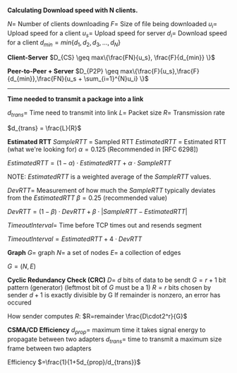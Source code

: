 **Calculating Download speed with N clients.**

$N =$ Number of clients downloading
$F =$ Size of file being downloaded
$u_i =$ Upload speed for a client
$u_s =$ Upload speed for server
$d_i =$ Download speed for a client
$d_{min} = min\{d_1, d_2, d_3, ..., d_N\}$

**Client-Server**
$D_{CS} \geq max\{\frac{FN}{u_s}, \frac{F}{d_{min}} \}$

**Peer-to-Peer + Server**
$D_{P2P} \geq max\{\frac{F}{u_s},\frac{F}{d_{min}},\frac{FN}{u_s + \sum_{i=1}^{N}u_i} \}$

---

**Time needed to transmit a package into a link**

$d_{trans}=$ Time need to transmit into link
$L=$ Packet size
$R=$ Transmission rate

$d_{trans} = \frac{L}{R}$

**Estimated RTT**
$SampleRTT$ = Sampled RTT
$EstimatedRTT$ = Estimated RTT (what we're looking for)
$\alpha = 0.125$ (Recommended in [RFC 6298])

$EstimatedRTT = (1 - \alpha) \cdot EstimatedRTT + \alpha \cdot SampleRTT$

NOTE: $EstimatedRTT$ is a weighted average of the $SampleRTT$ values.

$DevRTT=$ Measurement of how much the $SampleRTT$ typically deviates from the $EstimatedRTT$
$\beta=0.25$ (recommended value)

$DevRTT = (1-\beta)\cdot DevRTT + \beta \cdot | SampleRTT - EstimatedRTT |$

$TimeoutInterval=$ Time before TCP times out and resends segment

$TimeoutInterval = EstimatedRTT + 4 \cdot DevRTT$

**Graph**
$G=$ graph
$N=$ a set of nodes
$E=$ a collection of edges

$G=(N,E)$

**Cyclic Redundancy Check (CRC)**
$D=$ *d* bits of data to be sendt
$G=r+1$ bit pattern (generator) (leftmost bit of $G$ must be a 1)
$R=r$ bits chosen by sender
$d+1$ is exactly divisible by G
If remainder is nonzero, an error has occured

How sender computes $R$:
$R=remainder \frac{D\cdot2^r}{G}$

**CSMA/CD Efficiency**
$d_{prop}=$ maximum time it takes signal energy to propagate between two adapters
$d_{trans}=$ time to transmit a maximum size frame between two adapters

Efficiency $=\frac{1}{1+5d_{prop}/d_{trans}}$


